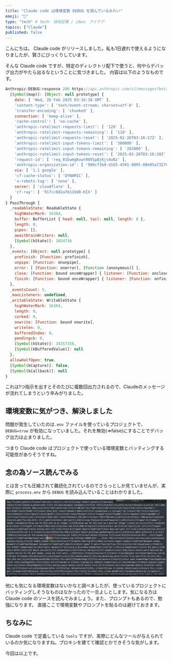 ```yaml
---
title: "Claude code は環境変数 DEBUG を読んでいるみたい"
emoji: "🦒"
type: "tech" # tech: 技術記事 / idea: アイデア
topics: ["Claude"]
published: false
---
```


こんにちは。 Claude code がリリースしました。私も1日遅れで使えるようになりましたが、賢さにびっくりしています。

そんな Claude code ですが、特定のディレクトリ配下で使うと、何やらデバッグ出力がやたら出るなということに気づきました。
内容は以下のようなものです。

```js
Anthropic:DEBUG:response 200 https://api.anthropic.com/v1/messages?beta=true dZ [Headers] {
  [Symbol(map)]: [Object: null prototype] {
    date: [ 'Wed, 26 Feb 2025 03:16:18 GMT' ],
    'content-type': [ 'text/event-stream; charset=utf-8' ],
    'transfer-encoding': [ 'chunked' ],
    connection: [ 'keep-alive' ],
    'cache-control': [ 'no-cache' ],
    'anthropic-ratelimit-requests-limit': [ '120' ],
    'anthropic-ratelimit-requests-remaining': [ '118' ],
    'anthropic-ratelimit-requests-reset': [ '2025-02-26T03:16:17Z' ],
    'anthropic-ratelimit-input-tokens-limit': [ '300000' ],
    'anthropic-ratelimit-input-tokens-remaining': [ '282000' ],
    'anthropic-ratelimit-input-tokens-reset': [ '2025-02-26T03:16:20Z' ],
    'request-id': [ 'req_01EwmgKvwt9891pBjKjs4uNz' ],
    'anthropic-organization-id': [ '989cf3b9-d165-4591-9095-80e95a732786' ],
    via: [ '1.1 google' ],
    'cf-cache-status': [ 'DYNAMIC' ],
    'x-robots-tag': [ 'none' ],
    server: [ 'cloudflare' ],
    'cf-ray': [ '917cc682af6119d8-KIX' ]
  }
} PassThrough {
  _readableState: ReadableState {
    highWaterMark: 16384,
    buffer: BufferList { head: null, tail: null, length: 0 },
    length: 0,
    pipes: [],
    awaitDrainWriters: null,
    [Symbol(kState)]: 1054736
  },
  _events: [Object: null prototype] {
    prefinish: [Function: prefinish],
    unpipe: [Function: onunpipe],
    error: [ [Function: onerror], [Function (anonymous)] ],
    close: [Function: bound onceWrapper] { listener: [Function: onclose] },
    finish: [Function: bound onceWrapper] { listener: [Function: onfinish] }
  },
  _eventsCount: 5,
  _maxListeners: undefined,
  _writableState: WritableState {
    highWaterMark: 16384,
    length: 0,
    corked: 0,
    onwrite: [Function: bound onwrite],
    writelen: 0,
    bufferedIndex: 0,
    pendingcb: 0,
    [Symbol(kState)]: 34357356,
    [Symbol(kBufferedValue)]: null
  },
  allowHalfOpen: true,
  [Symbol(kCapture)]: false,
  [Symbol(kCallback)]: null
}
```

これは1つ指示を出すとそのたびに複数回出力されるので、Claudeのメッセージが流れてしまうという辛みがりました。

## 環境変数に気がつき、解決しました

問題が発生していたのは`.env` ファイルを使っているプロジェクトで、`DEBUG=true` が有効になっていました。それを無効(=>false)にすることでデバッグ出力は止まりました。

つまり Claude code はプロジェクトで使っている環境変数とバッティングする可能性がありそうですね。

## 念の為ソース読んでみる

とは言っても圧縮されて難読化されているのでさらっとしか見ていませんが、実際に `process.env` から `DEBUG` を読み込んでいることはわかりました。

![ソースのキャプチャ](/images/claude_code.png)


他にも気になる環境変数はないかなと調べましたが、使っているプロジェクトにバッティングしそうなものはなかったので一旦よしとします。気になる方は Claude code のソースを読んでみましょう。また、プロンプトもあるので、勉強になります。
直接ここで環境変数やプロンプトを貼るのは避けておきます。

## ちなみに

Claude code で定義している `tools` ですが、実際にどんなツールが与えられているのか気になりますね。プロキシを建てて確認とかできそうな気がします。

今回は以上です。
